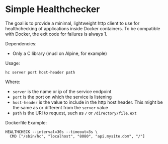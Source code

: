 # Simple Healthchecker

The goal is to provide a minimal, lightweight http client to use for
healthchecking of applications inside Docker containers. To be
compatible with Docker, the exit code for failures is always 1.

Dependencies:
- Only a C library (musl on Alpine, for example)

Usage:

```
hc server port host-header path
```

Where:
- `server` is the name or ip of the service endpoint
- `port` is the port on which the service is listening
- `host-header` is the value to include in the http host header.
  This might be the same as or different from the `server` value
- `path` is the URI to request, such as `/` or `/directory/file.ext`

Dockerfile Example:
```
HEALTHCHECK --interval=30s --timeout=3s \
  CMD ["/sbin/hc", "localhost", "8080", "api.mysite.dom", "/"]
```
